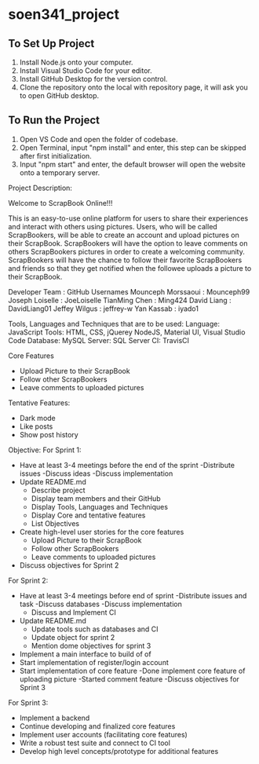 # soen341_project

## To Set Up Project

1. Install Node.js onto your computer.
2. Install Visual Studio Code for your editor.
3. Install GitHub Desktop for the version control.
4. Clone the repository onto the local with repository page, it will ask you to open GitHub desktop.

## To Run the Project

1. Open VS Code and open the folder of codebase.
2. Open Terminal, input "npm install" and enter, this step can be skipped after first initialization.
3. Input "npm start" and enter, the default browser will open the website onto a temporary server.


Project Description:

Welcome to ScrapBook Online!!!

This is an easy-to-use online platform for users to share their experiences and interact with others using pictures.
Users, who will be called ScrapBookers, will be able to create an account and upload pictures on 
their ScrapBook. ScrapBookers will have the option to leave comments on others ScrapBookers pictures in order to 
create a welcoming community. ScrapBookers will have the chance to follow their favorite ScrapBookers and friends so that 
they get notified when the followee uploads a picture to their ScrapBook.


Developer Team	   : GitHub Usernames
Mounceph Morssaoui : Mounceph99
Joseph Loiselle    : JoeLoiselle
TianMing Chen      : Ming424
David Liang        : DavidLiang01
Jeffey Wilgus      : jeffrey-w
Yan Kassab	   : iyado1

Tools, Languages and Techniques that are to be used:
Language: JavaScript
Tools:  HTML, CSS, jQuerey NodeJS, Material UI, Visual Studio Code
Database: MySQL
Server: SQL Server
CI: TravisCI

Core Features
- Upload Picture to their ScrapBook
- Follow other ScrapBookers
- Leave comments to uploaded pictures

Tentative Features:
- Dark mode
- Like posts
- Show post history

Objective: 
For Sprint 1:
- Have at least 3-4 meetings before the end of the sprint
	-Distribute issues
	-Discuss ideas
	-Discuss implementation
- Update README.md
	- Describe project 
	- Display team members and their GitHub
	- Display Tools, Languages and Techniques
	- Display Core and tentative features
	- List Objectives	
- Create high-level user stories for the core features
	- Upload Picture to their ScrapBook
	- Follow other ScrapBookers
	- Leave comments to uploaded pictures
- Discuss objectives for Sprint 2

For Sprint 2:
- Have at least 3-4 meetings before end of sprint
	-Distribute issues and task
	-Discuss databases
	-Discuss implementation
	- Discuss and Implement CI
- Update README.md
	- Update tools such as databases and CI
	- Update object for sprint 2
	- Mention dome objectives for sprint 3
- Implement a main interface to build of of
- Start implementation of register/login account
- Start implementation of core feature
	-Done implement core feature of uploading picture
	-Started comment feature
-Discuss objectives for Sprint 3

For Sprint 3:
- Implement a backend
- Continue developing and finalized core features
- Implement user accounts (facilitating core features)
- Write a robust test suite and connect to CI tool
- Develop high level concepts/prototype for additional features
